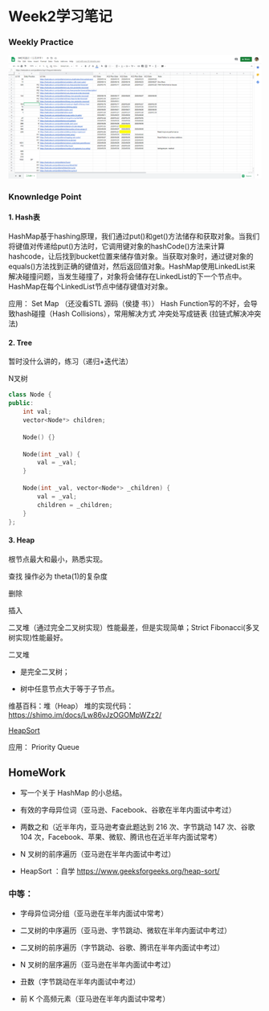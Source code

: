 # Week2学习笔记
### Weekly Practice
![alt test][image1]

### Knownledge Point

#### 1. Hash表

HashMap基于hashing原理，我们通过put()和get()方法储存和获取对象。当我们将键值对传递给put()方法时，它调用键对象的hashCode()方法来计算hashcode，让后找到bucket位置来储存值对象。当获取对象时，通过键对象的equals()方法找到正确的键值对，然后返回值对象。HashMap使用LinkedList来解决碰撞问题，当发生碰撞了，对象将会储存在LinkedList的下一个节点中。 HashMap在每个LinkedList节点中储存键值对对象。

应用： Set Map （还没看STL 源码（侯捷 书））
Hash Function写的不好，会导致hash碰撞（Hash Collisions），常用解决方式 冲突处写成链表 (拉链式解决冲突法)

#### 2. Tree

暂时没什么讲的，练习（递归+迭代法）

N叉树
```cpp
class Node {
public:
    int val;
    vector<Node*> children;

    Node() {}

    Node(int _val) {
        val = _val;
    }

    Node(int _val, vector<Node*> _children) {
        val = _val;
        children = _children;
    }
};
```

#### 3. Heap

根节点最大和最小，熟悉实现。

查找 操作必为 theta(1)的复杂度

删除

插入

二叉堆（通过完全二叉树实现）性能最差，但是实现简单；Strict Fibonacci(多叉树实现)性能最好。

二叉堆

* 是完全二叉树；

* 树中任意节点大于等于子节点。

维基百科：堆（Heap）
堆的实现代码： https://shimo.im/docs/Lw86vJzOGOMpWZz2/

[HeapSort](https://www.geeksforgeeks.org/heap-sort/)

应用： Priority Queue

## HomeWork 

* 写一个关于 HashMap 的小总结。

* 有效的字母异位词（亚马逊、Facebook、谷歌在半年内面试中考过）

* 两数之和（近半年内，亚马逊考查此题达到 216 次、字节跳动 147 次、谷歌 104 次，Facebook、苹果、微软、腾讯也在近半年内面试常考）
* N 叉树的前序遍历（亚马逊在半年内面试中考过）

* HeapSort ：自学 https://www.geeksforgeeks.org/heap-sort/
### 中等：
* 字母异位词分组（亚马逊在半年内面试中常考）

* 二叉树的中序遍历（亚马逊、字节跳动、微软在半年内面试中考过）

* 二叉树的前序遍历（字节跳动、谷歌、腾讯在半年内面试中考过）

* N 叉树的层序遍历（亚马逊在半年内面试中考过）

* 丑数（字节跳动在半年内面试中考过）

* 前 K 个高频元素（亚马逊在半年内面试中常考）

[//]: # (Image References)

[image1]: ./pic/week2_3ac.png